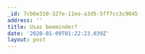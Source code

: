 ```yaml
---
_id: 7cb6e310-327e-11ea-a3d5-5ff7cc3c9045
address: ''
title: Usas beeminder?
date: '2020-01-09T01:22:23.039Z'
layout: post
---
```

 
